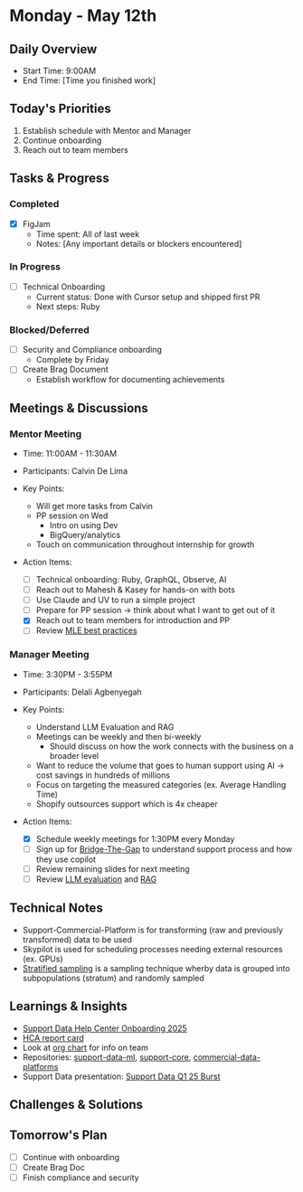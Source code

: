 # Monday - May 12th

## Daily Overview
- Start Time: 9:00AM
- End Time: [Time you finished work]

## Today's Priorities
1. Establish schedule with Mentor and Manager
2. Continue onboarding
3. Reach out to team members

## Tasks & Progress
### Completed
- [x] FigJam
  - Time spent: All of last week
  - Notes: [Any important details or blockers encountered]

### In Progress
- [ ] Technical Onboarding
  - Current status: Done with Cursor setup and shipped first PR
  - Next steps: Ruby

### Blocked/Deferred
- [ ] Security and Compliance onboarding
    - Complete by Friday
- [ ] Create Brag Document
    - Establish workflow for documenting achievements

## Meetings & Discussions
### Mentor Meeting
- Time: 11:00AM - 11:30AM
- Participants: Calvin De Lima
- Key Points:
    - Will get more tasks from Calvin
    - PP session on Wed
        - Intro on using Dev
        - BigQuery/analytics
    - Touch on communication throughout internship for growth

- Action Items:
  - [ ] Technical onboarding: Ruby, GraphQL, Observe, AI
  - [ ] Reach out to Mahesh & Kasey for hands-on with bots
  - [ ] Use Claude and UV to run a simple project
  - [ ] Prepare for PP session -> think about what I want to get out of it
  - [x] Reach out to team members for introduction and PP
  - [ ] Review [MLE best practices](https://vault.shopify.io/page/ML-Best-Practices~cGm2.md)

### Manager Meeting
- Time: 3:30PM - 3:55PM
- Participants: Delali Agbenyegah
- Key Points:
    - Understand LLM Evaluation and RAG
    - Meetings can be weekly and then bi-weekly
        - Should discuss on how the work connects with the business on a broader level
    - Want to reduce the volume that goes to human support using AI -> cost savings in hundreds of millions
    - Focus on targeting the measured categories (ex. Average Handling Time)
    - Shopify outsources support which is 4x cheaper

- Action Items:
    - [x] Schedule weekly meetings for 1:30PM every Monday
    - [ ] Sign up for [Bridge-The-Gap](https://helpdesk.shopify.io/support/catalog/items/801) to understand support process and how they use copilot
    - [ ] Review remaining slides for next meeting
    - [ ] Review [LLM evaluation](https://www.oreilly.com/radar/a-field-guide-to-rapidly-improving-ai-products/) and [RAG](https://aws.amazon.com/what-is/retrieval-augmented-generation/)

## Technical Notes
- Support-Commercial-Platform is for transforming (raw and previously transformed) data to be used
- Skypilot is used for scheduling processes needing external resources (ex. GPUs) 
- [Stratified sampling](https://en.wikipedia.org/wiki/Stratified_sampling) is a sampling technique wherby data is grouped into subpopulations (stratum) and randomly sampled 

## Learnings & Insights
- [Support Data Help Center Onboarding 2025](https://docs.google.com/document/d/16vtmg6v_wm4x59HzRNkSNayjVh4nU1mtmd6FL8C-Oi8/edit?tab=t.0#heading=h.1nznnpix9bpe)
- [HCA report card](https://docs.google.com/document/d/1Vze5xFbqnNocqKplz-YkAtKSMojC3kJI0E6rc6zlT_k/edit?tab=t.0)
- Look at [org chart](https://vault.shopify.io/org_chart?user_id=33332) for info on team
- Repositories: [support-data-ml](https://github.com/Shopify/support-data-ml), [support-core](https://github.com/Shopify/support-core), [commercial-data-platforms](https://github.com/Shopify/commercial-data-platform)
- Support Data presentation: [Support Data Q1 25 Burst](https://docs.google.com/presentation/d/1oa59kZapytvoTbBCLh5ZfR_Ghxdf3bMIdDPy5bZjNMk/edit#slide=id.g335401a4f26_1_0)

## Challenges & Solutions

## Tomorrow's Plan
- [ ] Continue with onboarding
- [ ] Create Brag Doc
- [ ] Finish compliance and security